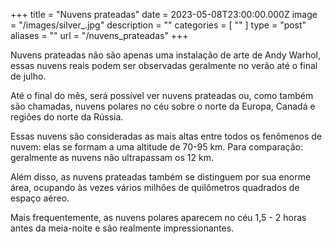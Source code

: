+++
title = "Nuvens prateadas"
date = 2023-05-08T23:00:00.000Z
image = "/images/silver_.jpg"
description = ""
categories = [ "" ]
type = "post"
aliases = ""
url = "/nuvens_prateadas"
+++

Nuvens prateadas não são apenas uma instalação de arte de Andy Warhol, essas nuvens reais podem ser observadas geralmente no verão até o final de julho.

Até o final do mês, será possível ver nuvens prateadas ou, como também são chamadas, nuvens polares no céu sobre o norte da Europa, Canadá e regiões do norte da Rússia.

Essas nuvens são consideradas as mais altas entre todos os fenômenos de nuvem: elas se formam a uma altitude de 70-95 km. Para comparação: geralmente as nuvens não ultrapassam os 12 km.

Além disso, as nuvens prateadas também se distinguem por sua enorme área, ocupando às vezes vários milhões de quilômetros quadrados de espaço aéreo.

Mais frequentemente, as nuvens polares aparecem no céu 1,5 - 2 horas antes da meia-noite e são realmente impressionantes.

